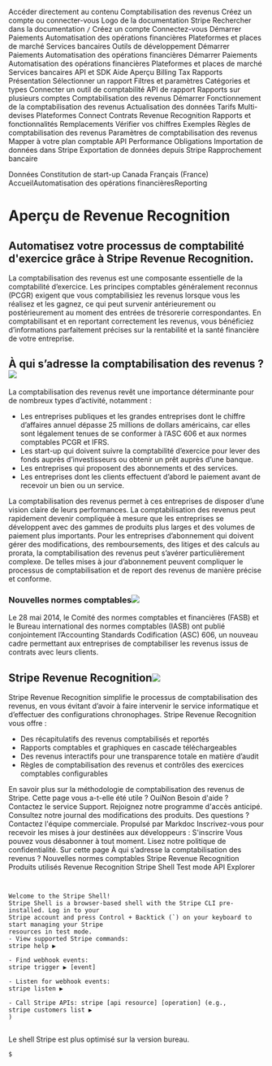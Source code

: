Accéder directement au contenu
Comptabilisation des revenus
Créez un compte
ou 
connecter-vous
Logo de la documentation Stripe
Rechercher dans la documentation
`/`
Créez un compte
Connectez-vous
Démarrer
Paiements
Automatisation des opérations financières
Plateformes et places de marché
Services bancaires
Outils de développement
Démarrer
Paiements
Automatisation des opérations financières
Démarrer
Paiements
Automatisation des opérations financières
Plateformes et places de marché
Services bancaires
API et SDK
Aide
Aperçu
Billing
Tax
Rapports
Présentation
Sélectionner un rapport
Filtres et paramètres
Catégories et types
Connecter un outil de comptabilité
API de rapport
Rapports sur plusieurs comptes
Comptabilisation des revenus
Démarrer
Fonctionnement de la comptabilisation des revenus
Actualisation des données
Tarifs
Multi-devises
Plateformes Connect
Contrats Revenue Recognition
Rapports et fonctionnalités
Remplacements
Vérifier vos chiffres
Exemples
Règles de comptabilisation des revenus
Paramètres de comptabilisation des revenus
Mapper à votre plan comptable
API Performance Obligations
Importation de données dans Stripe
Exportation de données depuis Stripe
Rapprochement bancaire


Données
Constitution de start-up
Canada
Français (France)
AccueilAutomatisation des opérations financièresReporting
# Aperçu de Revenue Recognition
## Automatisez votre processus de comptabilité d'exercice grâce à Stripe Revenue Recognition.
La comptabilisation des revenus est une composante essentielle de la comptabilité d’exercice. Les principes comptables généralement reconnus (PCGR) exigent que vous comptabilisiez les revenus lorsque vous les réalisez et les gagnez, ce qui peut survenir antérieurement ou postérieurement au moment des entrées de trésorerie correspondantes. En comptabilisant et en reportant correctement les revenus, vous bénéficiez d’informations parfaitement précises sur la rentabilité et la santé financière de votre entreprise.
## À qui s’adresse la comptabilisation des revenus ?![](https://b.stripecdn.com/docs-statics-srv/assets/fcc3a1c24df6fcffface6110ca4963de.svg)
La comptabilisation des revenus revêt une importance déterminante pour de nombreux types d’activité, notamment :
  * Les entreprises publiques et les grandes entreprises dont le chiffre d’affaires annuel dépasse 25 millions de dollars américains, car elles sont légalement tenues de se conformer à l’ASC 606 et aux normes comptables PCGR et IFRS.
  * Les start-up qui doivent suivre la comptabilité d’exercice pour lever des fonds auprès d’investisseurs ou obtenir un prêt auprès d’une banque.
  * Les entreprises qui proposent des abonnements et des services.
  * Les entreprises dont les clients effectuent d’abord le paiement avant de recevoir un bien ou un service.


La comptabilisation des revenus permet à ces entreprises de disposer d’une vision claire de leurs performances.
La comptabilisation des revenus peut rapidement devenir compliquée à mesure que les entreprises se développent avec des gammes de produits plus larges et des volumes de paiement plus importants. Pour les entreprises d’abonnement qui doivent gérer des modifications, des remboursements, des litiges et des calculs au prorata, la comptabilisation des revenus peut s’avérer particulièrement complexe. De telles mises à jour d’abonnement peuvent compliquer le processus de comptabilisation et de report des revenus de manière précise et conforme.
### Nouvelles normes comptables![](https://b.stripecdn.com/docs-statics-srv/assets/fcc3a1c24df6fcffface6110ca4963de.svg)
Le 28 mai 2014, le Comité des normes comptables et financières (FASB) et le Bureau international des normes comptables (IASB) ont publié conjointement l’Accounting Standards Codification (ASC) 606, un nouveau cadre permettant aux entreprises de comptabiliser les revenus issus de contrats avec leurs clients.
## Stripe Revenue Recognition![](https://b.stripecdn.com/docs-statics-srv/assets/fcc3a1c24df6fcffface6110ca4963de.svg)
Stripe Revenue Recognition simplifie le processus de comptabilisation des revenus, en vous évitant d’avoir à faire intervenir le service informatique et d’effectuer des configurations chronophages. Stripe Revenue Recognition vous offre :
  * Des récapitulatifs des revenus comptabilisés et reportés
  * Rapports comptables et graphiques en cascade téléchargeables
  * Des revenus interactifs pour une transparence totale en matière d’audit
  * Règles de comptabilisation des revenus et contrôles des exercices comptables configurables


En savoir plus sur la méthodologie de comptabilisation des revenus de Stripe.
Cette page vous a-t-elle été utile ?
OuiNon
Besoin d'aide ? Contactez le service Support.
Rejoignez notre programme d'accès anticipé.
Consultez notre journal des modifications des produits.
Des questions ? Contactez l'équipe commerciale.
Propulsé par Markdoc
Inscrivez-vous pour recevoir les mises à jour destinées aux développeurs :
S'inscrire
Vous pouvez vous désabonner à tout moment. Lisez notre politique de confidentialité.
Sur cette page
À qui s’adresse la comptabilisation des revenus ?
Nouvelles normes comptables
Stripe Revenue Recognition
Produits utilisés
Revenue Recognition
Stripe Shell
Test mode
API Explorer
```


Welcome to the Stripe Shell!
Stripe Shell is a browser-based shell with the Stripe CLI pre-installed. Log in to your
Stripe account and press Control + Backtick (`) on your keyboard to start managing your Stripe
resources in test mode.
- View supported Stripe commands: 
stripe help ▶️

- Find webhook events: 
stripe trigger ▶️ [event]

- Listen for webhook events: 
stripe listen ▶

- Call Stripe APIs: stripe [api resource] [operation] (e.g., 
stripe customers list ▶️
)


```

Le shell Stripe est plus optimisé sur la version bureau.
```
$
```

